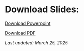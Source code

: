 # Download Slides:
<P><a href="https://github.com/alyssapanetta/a11y-testing-tools/blob/main/The%20Best%20(and%20Worst)%20Widgets%2C%20AI%20Tools%20and%20Browser%20Extensions%20for%20ADA%20Compliance%20--%20DRUPALCON.pptx">Download Powerpoint</a>
</P>

<P>
<a href="https://github.com/alyssapanetta/a11y-testing-tools/blob/main/The%20Best%20(and%20Worst)%20Widgets%2C%20AI%20Tools%20and%20Browser%20Extensions%20for%20ADA%20Compliance%20--%20DRUPALCON.pdf">Download PDF</a>
</P>
<P><em>Last updated: March 25, 2025</em></P>

